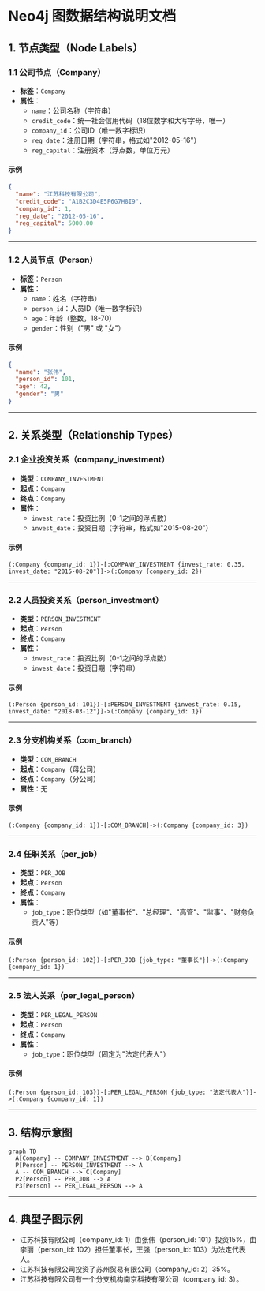# Neo4j 图数据结构说明文档

## 1. 节点类型（Node Labels）

### 1.1 公司节点（Company）

- **标签**：`Company`
- **属性**：
  - `name`：公司名称（字符串）
  - `credit_code`：统一社会信用代码（18位数字和大写字母，唯一）
  - `company_id`：公司ID（唯一数字标识）
  - `reg_date`：注册日期（字符串，格式如"2012-05-16"）
  - `reg_capital`：注册资本（浮点数，单位万元）

#### 示例
```json
{
  "name": "江苏科技有限公司",
  "credit_code": "A1B2C3D4E5F6G7H8I9",
  "company_id": 1,
  "reg_date": "2012-05-16",
  "reg_capital": 5000.00
}
```

---

### 1.2 人员节点（Person）

- **标签**：`Person`
- **属性**：
  - `name`：姓名（字符串）
  - `person_id`：人员ID（唯一数字标识）
  - `age`：年龄（整数，18-70）
  - `gender`：性别（"男" 或 "女"）

#### 示例
```json
{
  "name": "张伟",
  "person_id": 101,
  "age": 42,
  "gender": "男"
}
```

---

## 2. 关系类型（Relationship Types）

### 2.1 企业投资关系（company_investment）

- **类型**：`COMPANY_INVESTMENT`
- **起点**：`Company`
- **终点**：`Company`
- **属性**：
  - `invest_rate`：投资比例（0-1之间的浮点数）
  - `invest_date`：投资日期（字符串，格式如"2015-08-20"）

#### 示例
```
(:Company {company_id: 1})-[:COMPANY_INVESTMENT {invest_rate: 0.35, invest_date: "2015-08-20"}]->(:Company {company_id: 2})
```

---

### 2.2 人员投资关系（person_investment）

- **类型**：`PERSON_INVESTMENT`
- **起点**：`Person`
- **终点**：`Company`
- **属性**：
  - `invest_rate`：投资比例（0-1之间的浮点数）
  - `invest_date`：投资日期（字符串）

#### 示例
```
(:Person {person_id: 101})-[:PERSON_INVESTMENT {invest_rate: 0.15, invest_date: "2018-03-12"}]->(:Company {company_id: 1})
```

---

### 2.3 分支机构关系（com_branch）

- **类型**：`COM_BRANCH`
- **起点**：`Company`（母公司）
- **终点**：`Company`（分公司）
- **属性**：无

#### 示例
```
(:Company {company_id: 1})-[:COM_BRANCH]->(:Company {company_id: 3})
```

---

### 2.4 任职关系（per_job）

- **类型**：`PER_JOB`
- **起点**：`Person`
- **终点**：`Company`
- **属性**：
  - `job_type`：职位类型（如"董事长"、"总经理"、"高管"、"监事"、"财务负责人"等）

#### 示例
```
(:Person {person_id: 102})-[:PER_JOB {job_type: "董事长"}]->(:Company {company_id: 1})
```

---

### 2.5 法人关系（per_legal_person）

- **类型**：`PER_LEGAL_PERSON`
- **起点**：`Person`
- **终点**：`Company`
- **属性**：
  - `job_type`：职位类型（固定为"法定代表人"）

#### 示例
```
(:Person {person_id: 103})-[:PER_LEGAL_PERSON {job_type: "法定代表人"}]->(:Company {company_id: 1})
```

---

## 3. 结构示意图

```mermaid
graph TD
  A[Company] -- COMPANY_INVESTMENT --> B[Company]
  P[Person] -- PERSON_INVESTMENT --> A
  A -- COM_BRANCH --> C[Company]
  P2[Person] -- PER_JOB --> A
  P3[Person] -- PER_LEGAL_PERSON --> A
```

---

## 4. 典型子图示例

- 江苏科技有限公司（company_id: 1）由张伟（person_id: 101）投资15%，由李丽（person_id: 102）担任董事长，王强（person_id: 103）为法定代表人。
- 江苏科技有限公司投资了苏州贸易有限公司（company_id: 2）35%。
- 江苏科技有限公司有一个分支机构南京科技有限公司（company_id: 3）。